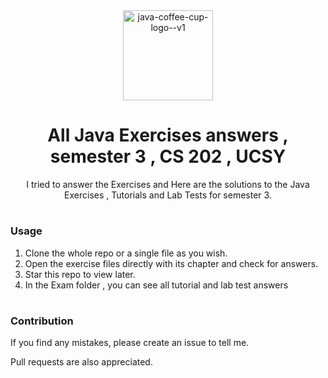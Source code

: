 <div align="center">
  <img width="144" height="144" src="https://img.icons8.com/color/144/java-coffee-cup-logo--v1.png" alt="java-coffee-cup-logo--v1"/>
</div>

<h1 align="center">
   All Java Exercises answers , semester 3 , CS 202 , UCSY
</h1>

<div align="center">
   <p>I tried to answer the Exercises and Here are the solutions to the Java Exercises , Tutorials and Lab Tests for semester 3.</p>
</div>

# <h3>Usage</h3>

1. Clone the whole repo or a single file as you wish.
2. Open the exercise files directly with its chapter and check for answers.
3. Star this repo to view later.
4. In the Exam folder , you can see all tutorial and lab test answers 

# <h3>Contribution</h3>

If you find any mistakes, please create an issue to tell me.

Pull requests are also appreciated. 
